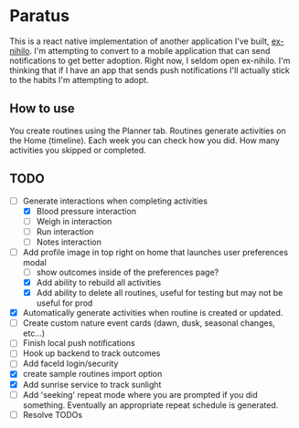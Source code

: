 # Paratus

This is a react native implementation of another application I've built, [ex-nihilo](https://github.com/fillip1984/ex-nihilo). I'm attempting to convert to a mobile application that can send notifications to get better adoption. Right now, I seldom open ex-nihilo. I'm thinking that if I have an app that sends push notifications I'll actually stick to the habits I'm attempting to adopt.

## How to use

You create routines using the Planner tab. Routines generate activities on the Home (timeline). Each week you can check how you did. How many activities you skipped or completed.

## TODO

- [ ] Generate interactions when completing activities
  - [X] Blood pressure interaction
  - [ ] Weigh in interaction
  - [ ] Run interaction
  - [ ] Notes interaction
- [ ] Add profile image in top right on home that launches user preferences modal
  - [ ] show outcomes inside of the preferences page?
  - [X] Add ability to rebuild all activities
  - [X] Add ability to delete all routines, useful for testing but may not be useful for prod
- [X] Automatically generate activities when routine is created or updated.
- [ ] Create custom nature event cards (dawn, dusk, seasonal changes, etc...)
- [ ] Finish local push notifications
- [ ] Hook up backend to track outcomes
- [ ] Add faceId login/security
- [X] create sample routines import option
- [X] Add sunrise service to track sunlight
- [ ] Add 'seeking' repeat mode where you are prompted if you did something. Eventually an appropriate repeat schedule is generated.
- [ ] Resolve TODOs
